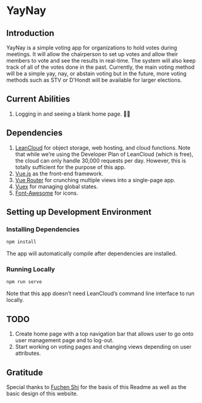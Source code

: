 # YayNay

## Introduction
YayNay is a simple voting app for organizations to hold votes during meetings. It will allow the chairperson to set up votes and allow their members to vote and see the results in real-time. The system will also keep track of all of the votes done in the past. Currently, the main voting method will be a simple yay, nay, or abstain voting but in the future, more voting methods such as STV or D'Hondt will be available for larger elections.

## Current Abilities
1. Logging in and seeing a blank home page. :man_shrugging:

## Dependencies
1. [LeanCloud](leancloud.app) for object storage, web hosting, and cloud functions. Note that while we’re using the Developer Plan of LeanCloud (which is free), the cloud can only handle 30,000 requests per day. However, this is totally sufficient for the purpose of this app.
2. [Vue.js](vuejs.org) as the front-end framework.
3. [Vue Router](router.vuejs.org) for crunching multiple views into a single-page app.
4. [Vuex](vuex.vuejs.org) for managing global states.
5. [Font-Awesome](fontawesome.com) for icons.

## Setting up Development Environment

### Installing Dependencies
```sh
npm install
```

The app will automatically compile after dependencies are installed.

### Running Locally

```sh
npm run serve
```

Note that this app doesn’t need LeanCloud’s command line interface to run locally.


## TODO
1. Create home page with a top navigation bar that allows user to go onto user management page and to log-out.
2. Start working on voting pages and changing views depending on user attributes. 

## Gratitude
Special thanks to [Fuchen Shi](https://github.com/shifuchen98/) for the basis of this Readme as well as the basic design of this website.
